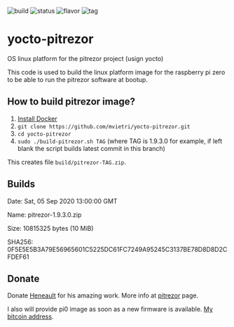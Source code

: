![build](https://img.shields.io/badge/build-pass-greenlight) ![status](https://img.shields.io/badge/status-tested-greenlight) ![flavor](https://img.shields.io/badge/flavor-regular-blue) ![tag](https://img.shields.io/badge/tag-1.9.3.0-blue)

# yocto-pitrezor
OS linux platform for the pitrezor project (usign yocto)

This code is used to build the linux platform image for the raspberry pi zero to be able to run the pitrezor software at bootup.

## How to build pitrezor image? 

1. [Install Docker](https://docs.docker.com/engine/installation/)
2. `git clone https://github.com/mvietri/yocto-pitrezor.git`
3. `cd yocto-pitrezor`
4. `sudo ./build-pitrezor.sh TAG` (where TAG is 1.9.3.0 for example, if left blank the script builds latest commit in this branch)

This creates file `build/pitrezor-TAG.zip`.

## Builds

Date: Sat, 05 Sep 2020 13:00:00 GMT

Name: pitrezor-1.9.3.0.zip

Size: 10815325 bytes (10 MiB)

SHA256: 0F5E5E5B3A79E56965601C5225DC61FC7249A95245C3137BE78D8D8D2CFDEF61

## Donate

Donate [Heneault](https://github.com/heneault) for his amazing work. More info at [pitrezor](http://www.pitrezor.com) page. 

I also will provide pi0 image as soon as a new firmware is available. [My bitcoin address](https://www.blockchain.com/btc/address/3Kfg5WP6uSWoxyDDkmGeY2V9qtT44F9TuC).


